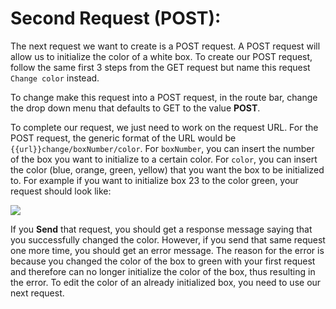 <!-- title={Second Request (POST)} -->

# Second Request (POST):

The next request we want to create is a POST request. A POST request will allow us to initialize the color of a white box. To create our POST request, follow the same first 3 steps from the GET request but name this request `Change color` instead.

To change make this request into a POST request, in the route bar, change the drop down menu that defaults to GET to the value **POST**.

To complete our request, we just need to work on the request URL. For the POST request, the generic format of the URL would be `{{url}}change/boxNumber/color`. For `boxNumber`, you can insert the number of the box you want to initialize to a certain color. For `color`, you can insert the color (blue, orange, green, yellow) that you want the box to be initialized to. For example if you want to initialize box 23 to the color green, your request should look like:

<img src="https://i.imgur.com/c6dmx5o.jpg">

If you **Send** that request, you should get a response message saying that you successfully changed the color. However, if you send that same request one more time, you should get an error message. The reason for the error is because you changed the color of the box to green with your first request and therefore can no longer initialize the color of the box, thus resulting in the error. To edit the color of an already initialized box, you need to use our next request.


